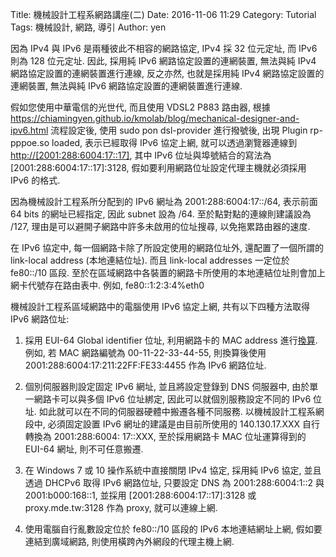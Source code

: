 Title: 機械設計工程系網路講座(二)
Date: 2016-11-06 11:29
Category: Tutorial
Tags: 機械設計, 網路, 導引
Author: yen

因為 IPv4 與 IPv6 是兩種彼此不相容的網路協定, IPv4 採 32 位元定址, 而 IPv6 則為 128 位元定址. 因此, 採用純 IPv6 網路協定設置的連網裝置, 無法與純 IPv4 網路協定設置的連網裝置進行連線, 反之亦然, 也就是採用純 IPv4 網路協定設置的連網裝置, 無法與純 IPv6 網路協定設置的連網裝置進行連線.

<!-- PELICAN_END_SUMMARY -->

假如您使用中華電信的光世代, 而且使用  VDSL2 P883 路由器, 根據 <a href="https://chiamingyen.github.io/kmolab/blog/mechanical-designer-and-ipv6.html">https://chiamingyen.github.io/kmolab/blog/mechanical-designer-and-ipv6.html</a> 流程設定後,  使用 sudo pon dsl-provider 進行撥號後, 出現 Plugin rp-pppoe.so loaded, 表示已經取得 IPv6 協定上網, 就可以透過瀏覽器連線到 <a href="http://[2001:288:6004:17::17]">http://[2001:288:6004:17::17]</a>, 其中 IPv6 位址與埠號結合的寫法為 [2001:288:6004:17::17]:3128, 假如要利用網路位址設定代理主機就必須採用 IPv6 的格式.

因為機械設計工程系所分配到的 IPv6 網址為 2001:288:6004:17::/64, 表示前面 64 bits 的網址已經指定, 因此 subnet 設為 /64. 至於點對點的連線則建議設為 /127, 理由是可以避開子網路中許多未啟用的位址搜尋, 以免拖累路由器的速度.

在 IPv6 協定中, 每一個網路卡除了所設定使用的網路位址外, 還配置了一個所謂的 link-local address (本地連結位址). 而且 link-local addresses 一定位於 fe80::/10 區段. 至於在區域網路中各裝置的網路卡所使用的本地連結位址則會加上網卡代號存在路由表中. 例如, fe80::1:2:3:4%eth0

機械設計工程系區域網路中的電腦使用 IPv6 協定上網, 共有以下四種方法取得  IPv6 網路位址:

1. 採用 EUI-64 Global identifier 位址, 利用網路卡的 MAC address 進行<a href="http://service.mde.tw/static/address_calculator.html">換算</a>. 例如, 若 MAC 網路編號為 00-11-22-33-44-55, 則換算後使用 2001:288:6004:17:211:22FF:FE33:4455 作為 IPv6 網路位址.

2. 個別伺服器則設定固定 IPv6 網址, 並且將設定登錄到 DNS 伺服器中, 由於單一網路卡可以與多個 IPv6 位址綁定, 因此可以就個別服務設定不同的 IPv6 位址. 如此就可以在不同的伺服器硬體中搬遷各種不同服務. 以機械設計工程系網段中, 必須固定設置 IPv6 網址的建議是由目前所使用的 140.130.17.XXX 自行轉換為 2001:288:6004: 17::XXX, 至於採用網路卡 MAC 位址運算得到的 EUI-64 網址, 則不可任意搬遷.

3. 在 Windows 7 或 10 操作系統中直接關閉 IPv4 協定, 採用純 IPv6 協定, 並且透過 DHCPv6 取得 IPv6 網路位址, 只要設定 DNS 為 2001:288:6004:1::2 與 2001:b000:168::1, 並採用 [2001:288:6004:17::17]:3128 或 proxy.mde.tw:3128 作為 proxy, 就可以連線上網.

4. 使用電腦自行亂數設定位於 fe80::/10 區段的 IPv6 本地連結網址上網, 假如要連結到廣域網路, 則使用橫跨內外網段的代理主機上網.





